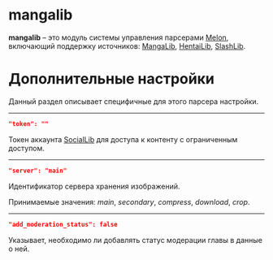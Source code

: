 # mangalib
**mangalib** – это модуль системы управления парсерами [Melon](https://github.com/Otaku-Melons/Melon), включающий поддержку источников: [MangaLib](https://test-front.mangalib.me/), [HentaiLib](https://hentailib.me/), [SlashLib](https://slashlib.me/).

# Дополнительные настройки
Данный раздел описывает специфичные для этого парсера настройки.
___
```JSON
"token": ""
```
Токен аккаунта [SocialLib](https://lib.social/) для доступа к контенту с ограниченным доступом.
___
```JSON
"server": "main"
```
Идентификатор сервера хранения изображений. 

Принимаемые значения: _main_, _secondary_, _compress_, _download_, _crop_.
___
```JSON
"add_moderation_status": false
```
Указывает, необходимо ли добавлять статус модерации главы в данные о ней.